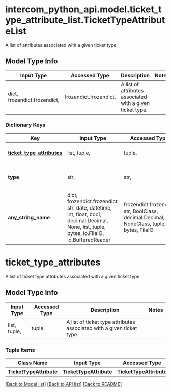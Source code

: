 # intercom_python_api.model.ticket_type_attribute_list.TicketTypeAttributeList

A list of attributes associated with a given ticket type.

## Model Type Info
Input Type | Accessed Type | Description | Notes
------------ | ------------- | ------------- | -------------
dict, frozendict.frozendict,  | frozendict.frozendict,  | A list of attributes associated with a given ticket type. | 

### Dictionary Keys
Key | Input Type | Accessed Type | Description | Notes
------------ | ------------- | ------------- | ------------- | -------------
**[ticket_type_attributes](#ticket_type_attributes)** | list, tuple,  | tuple,  | A list of ticket type attributes associated with a given ticket type. | [optional] 
**type** | str,  | str,  | String representing the object&#x27;s type. Always has the value &#x60;ticket_type_attributes.list&#x60;. | [optional] 
**any_string_name** | dict, frozendict.frozendict, str, date, datetime, int, float, bool, decimal.Decimal, None, list, tuple, bytes, io.FileIO, io.BufferedReader | frozendict.frozendict, str, BoolClass, decimal.Decimal, NoneClass, tuple, bytes, FileIO | any string name can be used but the value must be the correct type | [optional]

# ticket_type_attributes

A list of ticket type attributes associated with a given ticket type.

## Model Type Info
Input Type | Accessed Type | Description | Notes
------------ | ------------- | ------------- | -------------
list, tuple,  | tuple,  | A list of ticket type attributes associated with a given ticket type. | 

### Tuple Items
Class Name | Input Type | Accessed Type | Description | Notes
------------- | ------------- | ------------- | ------------- | -------------
[**TicketTypeAttribute**](TicketTypeAttribute.md) | [**TicketTypeAttribute**](TicketTypeAttribute.md) | [**TicketTypeAttribute**](TicketTypeAttribute.md) |  | 

[[Back to Model list]](../../README.md#documentation-for-models) [[Back to API list]](../../README.md#documentation-for-api-endpoints) [[Back to README]](../../README.md)


